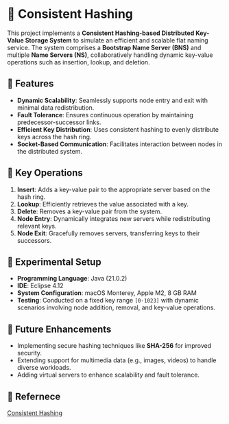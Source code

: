 # 🔖 Consistent Hashing

This project implements a **Consistent Hashing-based Distributed Key-Value Storage System** to simulate an efficient and scalable flat naming service. The system comprises a **Bootstrap Name Server (BNS)** and multiple **Name Servers (NS)**, collaboratively handling dynamic key-value operations such as insertion, lookup, and deletion.

## 🔷 Features
- **Dynamic Scalability**: Seamlessly supports node entry and exit with minimal data redistribution.
- **Fault Tolerance**: Ensures continuous operation by maintaining predecessor-successor links.
- **Efficient Key Distribution**: Uses consistent hashing to evenly distribute keys across the hash ring.
- **Socket-Based Communication**: Facilitates interaction between nodes in the distributed system.

## 🔷 Key Operations
1. **Insert**: Adds a key-value pair to the appropriate server based on the hash ring.
2. **Lookup**: Efficiently retrieves the value associated with a key.
3. **Delete**: Removes a key-value pair from the system.
4. **Node Entry**: Dynamically integrates new servers while redistributing relevant keys.
5. **Node Exit**: Gracefully removes servers, transferring keys to their successors.

## 🔷 Experimental Setup
- **Programming Language**: Java (21.0.2)
- **IDE**: Eclipse 4.12
- **System Configuration**: macOS Monterey, Apple M2, 8 GB RAM
- **Testing**: Conducted on a fixed key range `[0-1023]` with dynamic scenarios involving node addition, removal, and key-value operations.

## 🔷 Future Enhancements
- Implementing secure hashing techniques like **SHA-256** for improved security.
- Extending support for multimedia data (e.g., images, videos) to handle diverse workloads.
- Adding virtual servers to enhance scalability and fault tolerance.

## 🔷 Refernece
[Consistent Hashing]([https://github.com/karishmahegde/consistent-hashing](https://youtu.be/UF9Iqmg94tk?si=xIXjNntvbkFqL1zY))
